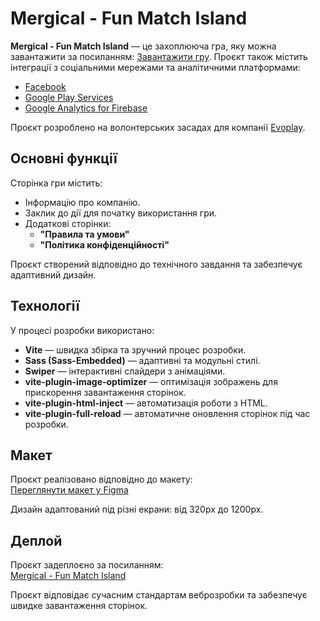 # Mergical - Fun Match Island

**Mergical - Fun Match Island** — це захоплююча гра, яку можна завантажити за посиланням: [Завантажити гру](https://play.google.com/store/apps/details?id=com.fotoable.mergetown). Проєкт також містить інтеграції з соціальними мережами та аналітичними платформами:

- [Facebook](https://www.facebook.com/legal/terms/plain_text_terms)
- [Google Play Services](https://policies.google.com/terms)
- [Google Analytics for Firebase](https://www.google.com/analytics/terms)

Проєкт розроблено на волонтерських засадах для компанії [Evoplay](https://evoplay.games/).

## Основні функції

Сторінка гри містить:

- Інформацію про компанію.
- Заклик до дії для початку використання гри.
- Додаткові сторінки:
  - **"Правила та умови"**
  - **"Політика конфіденційності"**

Проєкт створений відповідно до технічного завдання та забезпечує адаптивний дизайн.

## Технології

У процесі розробки використано:

- **Vite** — швидка збірка та зручний процес розробки.
- **Sass (Sass-Embedded)** — адаптивні та модульні стилі.
- **Swiper** — інтерактивні слайдери з анімаціями.
- **vite-plugin-image-optimizer** — оптимізація зображень для прискорення завантаження сторінок.
- **vite-plugin-html-inject** — автоматизація роботи з HTML.
- **vite-plugin-full-reload** — автоматичне оновлення сторінок під час розробки.

## Макет

Проєкт реалізовано відповідно до макету:  
[Переглянути макет у Figma](https://www.figma.com/design/IDiulzdI24C3FJKoiv86p6/STP-7681-gameflowburst.com?node-id=28-254&t=jeEcpliOFQoFRBCy-1)

Дизайн адаптований під різні екрани: від 320px до 1200px.

## Деплой

Проєкт задеплоєно за посиланням:  
[Mergical - Fun Match Island](https://yuriy2223.github.io/mergical-game/)

Проєкт відповідає сучасним стандартам веброзробки та забезпечує швидке завантаження сторінок.
